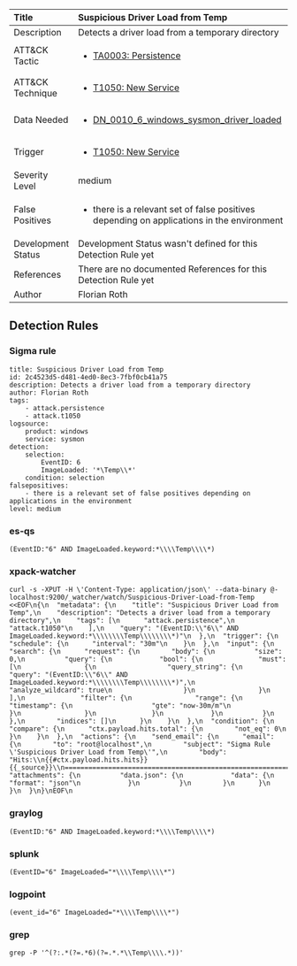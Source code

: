 | Title                | Suspicious Driver Load from Temp                                                                                                                                                 |
|:---------------------|:------------------------------------------------------------------------------------------------------------------------------------------------------------|
| Description          | Detects a driver load from a temporary directory                                                                                                                                           |
| ATT&amp;CK Tactic    |  <ul><li>[TA0003: Persistence](https://attack.mitre.org/tactics/TA0003)</li></ul>  |
| ATT&amp;CK Technique | <ul><li>[T1050: New Service](https://attack.mitre.org/techniques/T1050)</li></ul>  |
| Data Needed          | <ul><li>[DN_0010_6_windows_sysmon_driver_loaded](../Data_Needed/DN_0010_6_windows_sysmon_driver_loaded.md)</li></ul>  |
| Trigger              | <ul><li>[T1050: New Service](../Triggers/T1050.md)</li></ul>  |
| Severity Level       | medium |
| False Positives      | <ul><li>there is a relevant set of false positives depending on applications in the environment</li></ul>  |
| Development Status   |  Development Status wasn't defined for this Detection Rule yet  |
| References           |  There are no documented References for this Detection Rule yet  |
| Author               | Florian Roth |


## Detection Rules

### Sigma rule

```
title: Suspicious Driver Load from Temp
id: 2c4523d5-d481-4ed0-8ec3-7fbf0cb41a75
description: Detects a driver load from a temporary directory
author: Florian Roth
tags:
    - attack.persistence
    - attack.t1050
logsource:
    product: windows
    service: sysmon
detection:
    selection:
        EventID: 6
        ImageLoaded: '*\Temp\\*'
    condition: selection
falsepositives:
    - there is a relevant set of false positives depending on applications in the environment 
level: medium

```





### es-qs
    
```
(EventID:"6" AND ImageLoaded.keyword:*\\\\Temp\\\\*)
```


### xpack-watcher
    
```
curl -s -XPUT -H \'Content-Type: application/json\' --data-binary @- localhost:9200/_watcher/watch/Suspicious-Driver-Load-from-Temp <<EOF\n{\n  "metadata": {\n    "title": "Suspicious Driver Load from Temp",\n    "description": "Detects a driver load from a temporary directory",\n    "tags": [\n      "attack.persistence",\n      "attack.t1050"\n    ],\n    "query": "(EventID:\\"6\\" AND ImageLoaded.keyword:*\\\\\\\\Temp\\\\\\\\*)"\n  },\n  "trigger": {\n    "schedule": {\n      "interval": "30m"\n    }\n  },\n  "input": {\n    "search": {\n      "request": {\n        "body": {\n          "size": 0,\n          "query": {\n            "bool": {\n              "must": [\n                {\n                  "query_string": {\n                    "query": "(EventID:\\"6\\" AND ImageLoaded.keyword:*\\\\\\\\Temp\\\\\\\\*)",\n                    "analyze_wildcard": true\n                  }\n                }\n              ],\n              "filter": {\n                "range": {\n                  "timestamp": {\n                    "gte": "now-30m/m"\n                  }\n                }\n              }\n            }\n          }\n        },\n        "indices": []\n      }\n    }\n  },\n  "condition": {\n    "compare": {\n      "ctx.payload.hits.total": {\n        "not_eq": 0\n      }\n    }\n  },\n  "actions": {\n    "send_email": {\n      "email": {\n        "to": "root@localhost",\n        "subject": "Sigma Rule \'Suspicious Driver Load from Temp\'",\n        "body": "Hits:\\n{{#ctx.payload.hits.hits}}{{_source}}\\n================================================================================\\n{{/ctx.payload.hits.hits}}",\n        "attachments": {\n          "data.json": {\n            "data": {\n              "format": "json"\n            }\n          }\n        }\n      }\n    }\n  }\n}\nEOF\n
```


### graylog
    
```
(EventID:"6" AND ImageLoaded.keyword:*\\\\Temp\\\\*)
```


### splunk
    
```
(EventID="6" ImageLoaded="*\\\\Temp\\\\*")
```


### logpoint
    
```
(event_id="6" ImageLoaded="*\\\\Temp\\\\*")
```


### grep
    
```
grep -P '^(?:.*(?=.*6)(?=.*.*\\Temp\\\\.*))'
```



